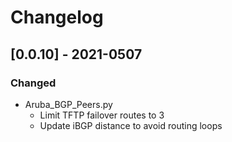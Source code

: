 # Changelog

## [0.0.10] - 2021-0507
### Changed
 - Aruba_BGP_Peers.py
   - Limit TFTP failover routes to 3
   - Update iBGP distance to avoid routing loops
